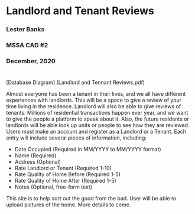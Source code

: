 # Landlord and Tenant Reviews


### Lester Banks
### MSSA CAD #2
### December, 2020

#
[Database Diagram] (Landlord and Tennant Reviews.pdf)

Almost everyone has been a tenant in their lives, and we all have different experiences with landlords.
This will be a space to give a review of your time living in the residence.
Landlord will also be able to give reviews of tenants. 
Millions of residential transactions happen ever year, and we want to give the people a platform to speak about it. 
Also, the future residents or landlords will be able look up units or people to see how they are reviewed. 
Users must make an account and register as a Landlord or a Tenant. 
Each entry will include several pieces of information, including:

* Date Occupied (Required in MM/YYYY to MM/YYYY format)
* Name (Required)
* Address (Optional)
* Rate Landlord or Tenant (Required 1-10)
* Rate Quality of Home Before (Required 1-5)
* Rate Quality of Home After (Required 1-5)
* Notes (Optional, free-form text)

This site is to help sort out the good from the bad.
User will be able to upload pictures of the home. 
More details to come. 


  
